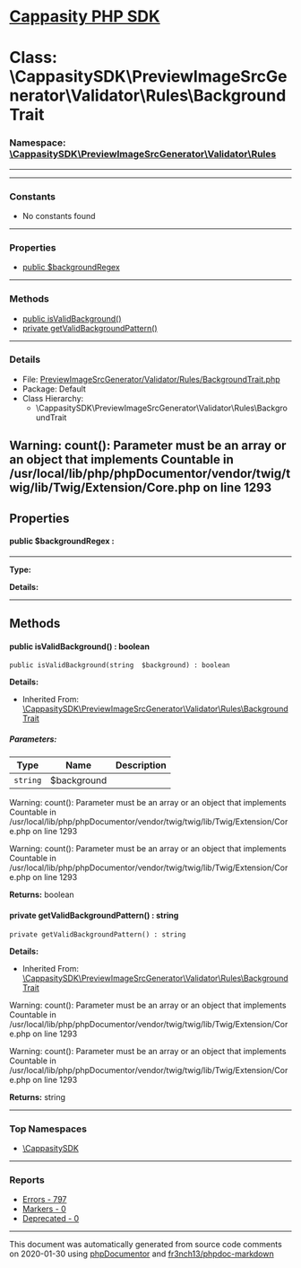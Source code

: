 # [Cappasity PHP SDK](../home.md)

# Class: \CappasitySDK\PreviewImageSrcGenerator\Validator\Rules\BackgroundTrait
### Namespace: [\CappasitySDK\PreviewImageSrcGenerator\Validator\Rules](../namespaces/CappasitySDK.PreviewImageSrcGenerator.Validator.Rules.md)
---
---
### Constants
* No constants found
---
### Properties
* [public $backgroundRegex](../classes/CappasitySDK.PreviewImageSrcGenerator.Validator.Rules.BackgroundTrait.md#property_backgroundRegex)
---
### Methods
* [public isValidBackground()](../classes/CappasitySDK.PreviewImageSrcGenerator.Validator.Rules.BackgroundTrait.md#method_isValidBackground)
* [private getValidBackgroundPattern()](../classes/CappasitySDK.PreviewImageSrcGenerator.Validator.Rules.BackgroundTrait.md#method_getValidBackgroundPattern)
---
### Details
* File: [PreviewImageSrcGenerator/Validator/Rules/BackgroundTrait.php](../files/PreviewImageSrcGenerator.Validator.Rules.BackgroundTrait.md)
* Package: Default
* Class Hierarchy:
  * \CappasitySDK\PreviewImageSrcGenerator\Validator\Rules\BackgroundTrait

Warning: count(): Parameter must be an array or an object that implements Countable in /usr/local/lib/php/phpDocumentor/vendor/twig/twig/lib/Twig/Extension/Core.php on line 1293
---
## Properties
<a name="property_backgroundRegex"></a>
#### public $backgroundRegex : 
---
**Type:** 

**Details:**



---
## Methods
<a name="method_isValidBackground" class="anchor"></a>
#### public isValidBackground() : boolean

```
public isValidBackground(string  $background) : boolean
```

**Details:**
* Inherited From: [\CappasitySDK\PreviewImageSrcGenerator\Validator\Rules\BackgroundTrait](../classes/CappasitySDK.PreviewImageSrcGenerator.Validator.Rules.BackgroundTrait.md)
##### Parameters:
| Type | Name | Description |
| ---- | ---- | ----------- |
| <code>string</code> | $background  |  |

Warning: count(): Parameter must be an array or an object that implements Countable in /usr/local/lib/php/phpDocumentor/vendor/twig/twig/lib/Twig/Extension/Core.php on line 1293

Warning: count(): Parameter must be an array or an object that implements Countable in /usr/local/lib/php/phpDocumentor/vendor/twig/twig/lib/Twig/Extension/Core.php on line 1293

**Returns:** boolean


<a name="method_getValidBackgroundPattern" class="anchor"></a>
#### private getValidBackgroundPattern() : string

```
private getValidBackgroundPattern() : string
```

**Details:**
* Inherited From: [\CappasitySDK\PreviewImageSrcGenerator\Validator\Rules\BackgroundTrait](../classes/CappasitySDK.PreviewImageSrcGenerator.Validator.Rules.BackgroundTrait.md)

Warning: count(): Parameter must be an array or an object that implements Countable in /usr/local/lib/php/phpDocumentor/vendor/twig/twig/lib/Twig/Extension/Core.php on line 1293

Warning: count(): Parameter must be an array or an object that implements Countable in /usr/local/lib/php/phpDocumentor/vendor/twig/twig/lib/Twig/Extension/Core.php on line 1293

**Returns:** string



---

### Top Namespaces

* [\CappasitySDK](../namespaces/CappasitySDK.html.md)

---

### Reports
* [Errors - 797](../reports/errors.md)
* [Markers - 0](../reports/markers.md)
* [Deprecated - 0](../reports/deprecated.md)

---

This document was automatically generated from source code comments on 2020-01-30 using [phpDocumentor](http://www.phpdoc.org/) and [fr3nch13/phpdoc-markdown](https://github.com/fr3nch13/phpdoc-markdown)
